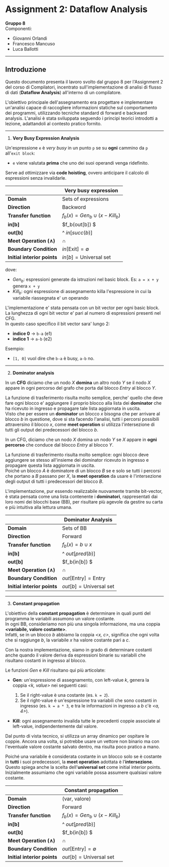 # Assignment 2: Dataflow Analysis

**Gruppo 8**  
Componenti:
- Giovanni Orlandi
- Francesco Mancuso
- Luca Ballotti

---

## Introduzione

Questo documento presenta il lavoro svolto dal gruppo 8 per l'Assignment 2 del corso di Compilatori, incentrato sull'implementazione di analisi di flusso di dati (**Dataflow Analysis**) all'interno di un compilatore.

L'obiettivo principale dell'assegnamento era progettare e implementare un'analisi capace di raccogliere informazioni statiche sul comportamento dei programmi, utilizzando tecniche standard di forward e backward analysis. L'analisi è stata sviluppata seguendo i principi teorici introdotti a lezione, adattandoli al contesto pratico fornito.

---

1. **Very Busy Expression Analysis**

Un'espressione `e` è *very busy* in un punto `p` se su **ogni** cammino da `p` all'`exit block`:
- `e` viene valutata **prima** che uno dei suoi operandi venga ridefinito.

Serve ad ottimizzare via **code hoisting**, ovvero anticipare il calcolo di espressioni senza invalidarle.

|                          | Very busy expression |
|--------------------------|--------------------|
| **Domain**               | $\text{Sets of expressions}$  |
| **Direction**            | $\text{Backword}$  |
| **Transfer function**    | $f_b(x) = Gen_b \cup \left( x - Kill_b \right)$ |
| **in[b]** |  $f_b(out[b]) $ |
|  **out[b]** |   ^ $in[succ(b)]$  |
| **Meet Operation (∧)**   | $\cap$             |
| **Boundary Condition**   | $in[\text{Exit}] = \emptyset$ |
| **Initial interior points** | $in[b] = \text{Universal set}$ |


dove:
- $Gen_b$: espressioni generate da istruzioni nel basic block. Es: `a = x + y` genera `x + y` 
- $Kill_b$: ogni espressione di assegnamento killa l'espressione in cui la variabile riassegnata e' un operando 

L'implementazione e' stata pensata con un bit vector per ogni basic block. La lunghezza di ogni bit vector e' pari al numero di espressioni presenti nel CFG.  
In questo caso specifico il bit vector sara' lungo 2:
- **indice 0** → `b-a` (e1)
- **indice 1** → `a-b` (e2)

Esempio:
- `[1, 0]` vuol dire che `b-a` è busy, `a-b` no.





---

2. **Dominator analysis**

In un **CFG** diciamo che un nodo *X* **domina** un altro nodo *Y* se il nodo *X* appare in ogni percorso del grafo che porta dal blocco *Entry* al blocco *Y*.

La funzione di trasferimento risulta molto semplice, perche' quello che deve fare ogni blocco e' aggiungere il proprio blocco alla lista dei **dominator** che ha ricevuto in ingresso e propagare tale lista aggiornata in uscita.  
Visto che per essere un **dominator** un blocco *x* bisogna che per arrivare al blocco *b* in questione, dove si sta facendo l'analisi, tutti i percorsi possibili attraversino il blocco *x*, come **meet operation** si utilizza l'intersezione di tutti gli output dei predecessori del blocco *b*.


In un CFG, diciamo che un nodo *X* domina un nodo *Y* se *X* appare in **ogni percorso** che conduce dal blocco *Entry* al blocco *Y*.

La funzione di trasferimento risulta molto semplice: ogni blocco deve aggiungere se stesso all'insieme dei dominator ricevuto in ingresso e propagare questa lista aggiornata in uscita.  
Poiché un blocco *A* è dominatore di un blocco *B* se e solo se tutti i percorsi che portano a *B* passano per *X*, la **meet operation** da usare è l'intersezione degli output di tutti i predecessori del blocco *B*.

L'implementazione, pur essendo realizzabile nuovamente tramite bit-vector, è stata pensata come una lista contenente i **dominatori**, rappresentati dai loro nomi dei blocchi base (BB), per risultare più agevole da gestire su carta e più intuitiva alla lettura umana.

|                          | Dominator Analysis |
|--------------------------|--------------------|
| **Domain**               | $\text{Sets of BB}$ |
| **Direction**            | $\text{Forward}$ |
| **Transfer function**    | $f_b(x) = b \cup x$ |
| **in[b]** |  ^ $out[pred(b)]$   |
|  **out[b]** |  $f_b(in[b]) $ |
| **Meet Operation (∧)**   | $\cap$ |
| **Boundary Condition**   | $out[\text{Entry}] = \text{Entry}$ |
| **Initial interior points** | $out[b] = \text{Universal set}$ |


---

3. **Constant propagation**
   
L'obiettivo della **constant propagation** è determinare in quali punti del programma le variabili assumono un valore costante.  
In ogni BB, consideriamo non più una singola informazione, ma una coppia **<variabile, valore costante>**.  
Infatti, se in un blocco *b* abbiamo la coppia *<x, c>*, significa che ogni volta che si raggiunge *b*, la variabile *x* ha valore costante pari a *c*.

Con la nostra implementazione, siamo in grado di determinare costanti anche quando il valore deriva da espressioni binarie su variabili che risultano costanti in ingresso al blocco.

Le funzioni *Gen* e *Kill* risultano qui più articolate:
- **Gen**: un'espressione di assegnamento, con left-value *k*, genera la coppia *<k, value>* nei seguenti casi:
  1. Se il right-value è una costante (es. `k = 2`).
  2. Se il right-value è un'espressione tra variabili che sono costanti in ingresso (es. `k = a * 3`, e tra le informazioni in ingresso a *b* c'è *<a, 4>*).

- **Kill**: ogni assegnamento invalida tutte le precedenti coppie associate al left-value, indipendentemente dal valore.

Dal punto di vista tecnico, si utilizza un array dinamico per ospitare le coppie. Ancora una volta, si potrebbe usare un vettore non binario ma con l'eventuale valore costante salvato dentro, ma risulta poco pratico a mano.


Poiché una variabile è considerata costante in un blocco solo se è costante in **tutti** i suoi predecessori, la **meet operation** adottata è l'**intersezione**.  
Questo spiega anche la scelta dell'**universal set** come initial interior points. Inizialmente assumiamo che ogni variabile possa assumere qualsiasi valore costante.


|                          | Constant propagation |
|--------------------------|--------------------|
| **Domain**               | $\text{(var, valore)}$ |
| **Direction**            | $\text{Forward}$ |
| **Transfer function**    | $f_b(x) = Gen_b \cup \left( x - Kill_b \right)$ |  
| **in[b]** |  ^ $out[pred(b)]$   |
|  **out[b]** |  $f_b(in[b]) $ |
| **Meet Operation (∧)**   | $\cap$ |
| **Boundary Condition**   | $out[\text{Entry}] = \emptyset$ |
| **Initial interior points** | $out[b] = \text{Universal set}$ |
